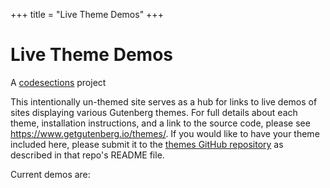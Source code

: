 +++
title = "Live Theme Demos"
+++
# Live Theme Demos
A [codesections](https://www.codesections.com) project 

This intentionally un-themed site serves as a hub for links to live demos
of sites displaying various Gutenberg themes.  For full details about each 
theme, installation instructions, and a link to the source code, please see
<https://www.getgutenberg.io/themes/>.  If you would like to have your theme
included here, please submit it to the [themes GitHub
repository](https://github.com/Keats/gutenberg-themes) as described in that
repo's README file.

Current demos are:

